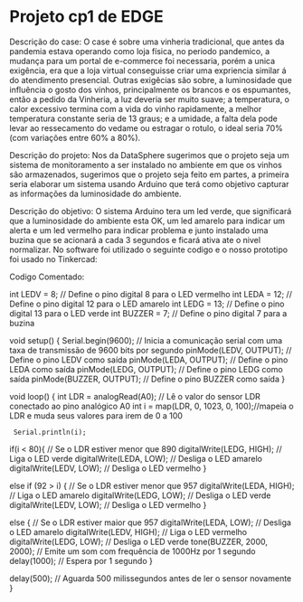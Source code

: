# Projeto cp1 de EDGE 

Descrição do case:
  O case é sobre uma vinheria tradicional, que antes da pandemia estava operando como loja física, no periodo pandemico, a mudança para um portal de e-commerce foi necessaria, porém a unica exigência, era   que a loja virtual conseguisse criar uma expriencia similar á do atendimento presencial. 
  Outras exigêcias são sobre, a luminosidade que influência o gosto dos vinhos, principalmente os brancos e os espumantes, então a pedido da Vinheria, a luz deveria ser muito suave; a temperatura, o calor excessivo termina com a vida do vinho rapidamente, a melhor temperatura constante seria de 13 graus; e a umidade, a falta dela pode levar ao ressecamento do vedame ou estragar o rotulo, o ideal seria 70% (com variações entre 60% a 80%).

  
Descrição do projeto:
  Nos da DataSphere sugerimos que o projeto seja um sistema de monitoramento a ser instalado no ambiente em que os vinhos são armazenados, sugerimos que o projeto seja feito em partes, a primeira seria elaborar um sistema usando Arduino que terá como objetivo capturar as informações da luminosidade do ambiente.

  
Descrição do objetivo: 
   O sistema Arduino tera um led verde, que significará que a luminosidade do ambiente esta OK, um led amarelo para indicar um alerta e um led vermelho para indicar problema e junto instalado uma buzina que se acionará a cada 3 segundos e ficará ativa ate o nivel normalizar. 
   No software foi utilizado o seguinte codigo e o nosso prototipo foi usado no Tinkercad: 


 Codigo Comentado: 

 int LEDV = 8;   // Define o pino digital 8 para o LED vermelho
int LEDA = 12;  // Define o pino digital 12 para o LED amarelo
int LEDG = 13;  // Define o pino digital 13 para o LED verde
int BUZZER = 7; // Define o pino digital 7 para a buzina


void setup() {
  Serial.begin(9600);      // Inicia a comunicação serial com uma taxa de transmissão de 9600 bits por segundo
  pinMode(LEDV, OUTPUT);   // Define o pino LEDV como saída
  pinMode(LEDA, OUTPUT);   // Define o pino LEDA como saída
  pinMode(LEDG, OUTPUT);   // Define o pino LEDG como saída
  pinMode(BUZZER, OUTPUT); // Define o pino BUZZER como saída
}


void loop() {
   int LDR = analogRead(A0); // Lê o valor do sensor LDR conectado ao pino analógico A0
   int i = map(LDR, 0, 1023, 0, 100);//mapeia o LDR e muda seus valores para irem de 0 a 100  
   
     Serial.println(i); 
  if(i < 80){              // Se o LDR estiver menor que 890
    digitalWrite(LEDG, HIGH); // Liga o LED verde
    digitalWrite(LEDA, LOW);  // Desliga o LED amarelo
    digitalWrite(LEDV, LOW);  // Desliga o LED vermelho
  }
  
  else if (92 > i) {       // Se o LDR estiver menor que 957
    digitalWrite(LEDA, HIGH); // Liga o LED amarelo
    digitalWrite(LEDG, LOW);  // Desliga o LED verde
    digitalWrite(LEDV, LOW);  // Desliga o LED vermelho
  }
  
  else {                       // Se o LDR estiver maior que 957
    digitalWrite(LEDA, LOW);   // Desliga o LED amarelo
    digitalWrite(LEDV, HIGH);  // Liga o LED vermelho
    digitalWrite(LEDG, LOW);   // Desliga o LED verde
    tone(BUZZER, 2000, 2000);  // Emite um som com frequência de 1000Hz por 1 segundo
    delay(1000);               // Espera por 1 segundo
  }
  
  delay(500); // Aguarda 500 milissegundos antes de ler o sensor novamente
}

